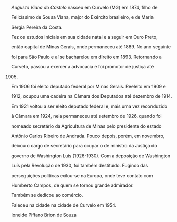 

*Augusto Viana do Castelo* nasceu em Curvelo (MG) em 1874, filho de

Felicíssimo de Sousa Viana, major do Exército brasileiro, e de Maria

Sérgia Pereira da Costa.



Fez os estudos iniciais em sua cidade natal e a seguir em Ouro Preto,

então capital de Minas Gerais, onde permaneceu até 1889. No ano seguinte

foi para São Paulo e aí se bacharelou em direito em 1893. Retornando a

Curvelo, passou a exercer a advocacia e foi promotor de justiça até

1905.



Em 1906 foi eleito deputado federal por Minas Gerais. Reeleito em 1909 e

1912, ocupou uma cadeira na Câmara dos Deputados até dezembro de 1914.

Em 1921 voltou a ser eleito deputado federal e, mais uma vez reconduzido

à Câmara em 1924, nela permaneceu até setembro de 1926, quando foi

nomeado secretário da Agricultura de Minas pelo presidente do estado

Antônio Carlos Ribeiro de Andrada. Pouco depois, porém, em novembro,

deixou o cargo de secretário para ocupar o de ministro da Justiça do

governo de Washington Luís (1926-1930). Com a deposição de Washington

Luís pela Revolução de 1930, foi também destituído. Fugindo das

perseguições políticas exilou-se na Europa, onde teve contato com

Humberto Campos, de quem se tornou grande admirador.



Também se dedicou ao comércio.



Faleceu na cidade na cidade de Curvelo em 1954.



Ioneide Piffano Brion de Souza



